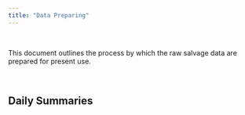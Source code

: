 ```yaml
---
title: "Data Preparing"
---
```


<br>

This document outlines the process by which the raw salvage data are prepared for present use.

<br>

## Daily Summaries 

